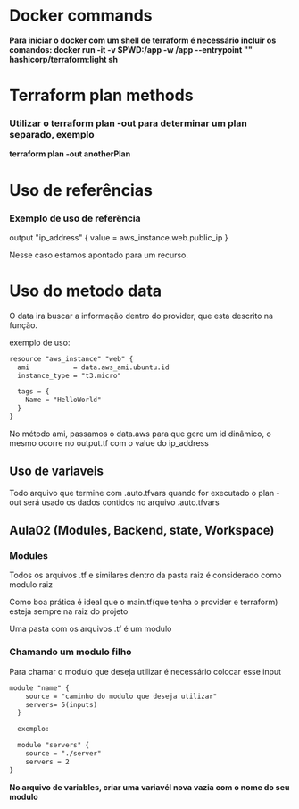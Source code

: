 # Docker commands

<b>Para iniciar o docker com um shell de terraform é necessário incluir os comandos:
docker run -it -v $PWD:/app -w /app --entrypoint "" hashicorp/terraform:light sh</b>

# Terraform plan methods

### Utilizar o terraform plan -out para determinar um plan separado, exemplo

<b>terraform plan -out anotherPlan</b>

# Uso de referências

### Exemplo de uso de referência

<p>
output "ip_address" {
  value = aws_instance.web.public_ip
}
</p>
Nesse caso estamos apontado para um recurso.

<h1> Uso do metodo data</h1>

O data ira buscar a informação dentro do provider, que esta descrito na função.

exemplo de uso:

```md
resource "aws_instance" "web" {
  ami           = data.aws_ami.ubuntu.id
  instance_type = "t3.micro"

  tags = {
    Name = "HelloWorld"
  }
}
```

No método ami, passamos o data.aws para que gere um id dinâmico, o mesmo ocorre no output.tf com o value do ip_address

## Uso de variaveis

<p> Todo arquivo que termine com .auto.tfvars quando for executado o plan -out será usado os dados contidos no arquivo <span>.auto.tfvars</span> </p>

## Aula02 (Modules, Backend, state, Workspace)

### Modules

<p>Todos os arquivos .tf e similares dentro da pasta raiz é considerado como modulo raiz </p>
<p> Como boa prática é ideal que o main.tf(que tenha o provider e terraform) esteja sempre na raiz do projeto</p>

<p> Uma pasta com os arquivos .tf é um modulo </p>


### Chamando um modulo filho
<p> Para chamar o modulo que deseja utilizar é necessário colocar esse input</p>

```md
module "name" {
    source = "caminho do modulo que deseja utilizar"
    servers= 5(inputs)
  }

  exemplo: 

  module "servers" {
    source = "./server"
    servers = 2
}
```

<b>No arquivo de variables, criar uma variavél nova vazia com o nome do seu modulo </b>

